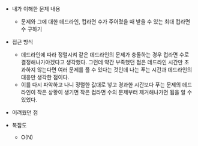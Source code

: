 * 내가 이해한 문제 내용
  - 문제와 그에 대한 데드라인, 컵라면 수가 주어졌을 때 받을 수 있는 최대 컵라면 수 구하기
  
* 접근 방식
  - 데드라인에 따라 정렬시켜 같은 데드라인의 문제가 충돌하는 경우 컵라면 수로 결정해나가야겠다고 생각했다. 그런데 약간 부족했던 점은 데드라인 시간만 초과하지 않는다면 여러 문제를 풀 수 있다는 것인데 나는 푸는 시간과 데드라인의 대응만 생각한 점이다. 
  - 이를 다시 파악하고 나니 정렬한 값대로 넣고 경과한 시간보다 푸는 문제의 데드라인이 작은 상황이 생기면 작은 컵라면 수의 문제부터 제거해나가면 됨을 알 수 있었다. 
  
* 어려웠던 점
  
* 복잡도
  - O(N)
  
